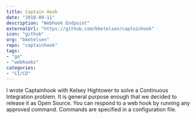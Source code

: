 ```yaml
---
title: Captain Hook
date: "2018-09-11"
description: "Webhook Endpoint"
externalUrl: "https://github.com/bketelsen/captainhook"
icon: "github"
org: "bketelsen"
repo: "captainhook"
tags:
- "go"
- "webhooks"
categories:
- "CI/CD"
---
```


I wrote Captainhook with Kelsey Hightower to solve a Continuous Integration problem.  It is general purpose enough that we decided to release it as Open Source.  You can respond to a web hook by running any approved command.  Commands are specified in a configuration file.
